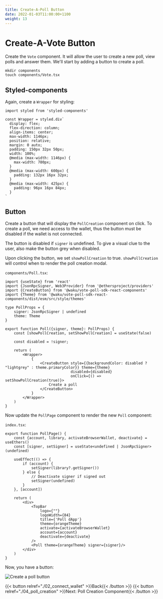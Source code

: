 ```yaml
---
title: Create-A-Poll Button
date: 2022-01-03T11:00:00+1100
weight: 13
---
```


# Create-A-Vote Button

Create the `Vote` component.
It will allow the user to create a new poll, view polls and answer them.
We'll start by adding a button to create a poll.

```shell
mkdir components
touch components/Vote.tsx
```

## Styled-components

Again, create a `Wrapper` for styling:

```tsx
import styled from 'styled-components'

const Wrapper = styled.div`
  display: flex;
  flex-direction: column;
  align-items: center;
  max-width: 1146px;
  position: relative;
  margin: 0 auto;
  padding: 150px 32px 50px;
  width: 100%;
  @media (max-width: 1146px) {
    max-width: 780px;
  }
  @media (max-width: 600px) {
    padding: 132px 16px 32px;
  }
  @media (max-width: 425px) {
    padding: 96px 16px 84px;
  }
`
```

## Button

Create a button that will display the `PollCreation` component on click.
To create a poll, we need access to the wallet,
thus the button must be disabled if the wallet is not connected.

The button is disabled if `signer` is undefined.
To give a visual clue to the user, also make the button grey when disabled.

Upon clicking the button, we set `showPollCreation` to true.
`showPollCreation` will control when to render the poll creation modal.

`components/Poll.tsx`:
```tsx
import {useState} from 'react'
import {JsonRpcSigner, Web3Provider} from '@ethersproject/providers'
import {CreateButton} from '@waku/vote-poll-sdk-react-components'
import {Theme} from '@waku/vote-poll-sdk-react-components/dist/esm/src/style/themes'

type PollProps = {
    signer: JsonRpcSigner | undefined
    theme: Theme
}

export function Poll({signer, theme}: PollProps) {
    const [showPollCreation, setShowPollCreation] = useState(false)

    const disabled = !signer;

    return (
        <Wrapper>
            {
                <CreateButton style={{backgroundColor: disabled ? "lightgrey" : theme.primaryColor}} theme={theme}
                              disabled={disabled}
                              onClick={() => setShowPollCreation(true)}>
                    Create a poll
                </CreateButton>
            }
        </Wrapper>
    )
}
```

Now update the `PollPage` component to render the new `Poll` component:

`index.tsx`:
```tsx
export function PollPage() {
    const {account, library, activateBrowserWallet, deactivate} = useEthers()
    const [signer, setSigner] = useState<undefined | JsonRpcSigner>(undefined)

    useEffect(() => {
        if (account) {
            setSigner(library?.getSigner())
        } else {
            // Deactivate signer if signed out
            setSigner(undefined)
        }
    }, [account])

    return (
        <div>
            <TopBar
                logo={""}
                logoWidth={84}
                title={'Poll dApp'}
                theme={orangeTheme}
                activate={activateBrowserWallet}
                account={account}
                deactivate={deactivate}
            />
            <Poll theme={orangeTheme} signer={signer}/>
        </div>
    )
}
```

Now, you have a button:

![Create a poll button](/assets/poll_sdk/create-poll-button.png)

{{< button relref="./02_connect_wallet"  >}}Back{{< /button >}}
{{< button relref="./04_poll_creation"  >}}Next: Poll Creation Component{{< /button >}}
